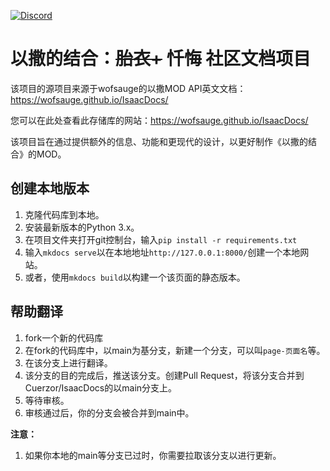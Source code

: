 [![Discord](https://img.shields.io/discord/927985880021483571?color=blue&label=Discord&logo=Discord&logoColor=white)](https://discord.gg/435qCC6nHt)

# 以撒的结合：~~胎衣+~~ 忏悔 社区文档项目

该项目的源项目来源于wofsauge的以撒MOD API英文文档：https://wofsauge.github.io/IsaacDocs/

您可以在此处查看此存储库的网站：https://wofsauge.github.io/IsaacDocs/

该项目旨在通过提供额外的信息、功能和更现代的设计，以更好制作《以撒的结合》的MOD。

## 创建本地版本

1. 克隆代码库到本地。
2. 安装最新版本的Python 3.x。
3. 在项目文件夹打开git控制台，输入`pip install -r requirements.txt`
4. 输入`mkdocs serve`以在本地地址`http://127.0.0.1:8000/`创建一个本地网站。
5. 或者，使用`mkdocs build`以构建一个该页面的静态版本。

## 帮助翻译

1. fork一个新的代码库
2. 在fork的代码库中，以main为基分支，新建一个分支，可以叫`page-页面名`等。
3. 在该分支上进行翻译。
4. 该分支的目的完成后，推送该分支。创建Pull Request，将该分支合并到Cuerzor/IsaacDocs的以main分支上。
5. 等待审核。
6. 审核通过后，你的分支会被合并到main中。

**注意：**
1. 如果你本地的main等分支已过时，你需要拉取该分支以进行更新。
